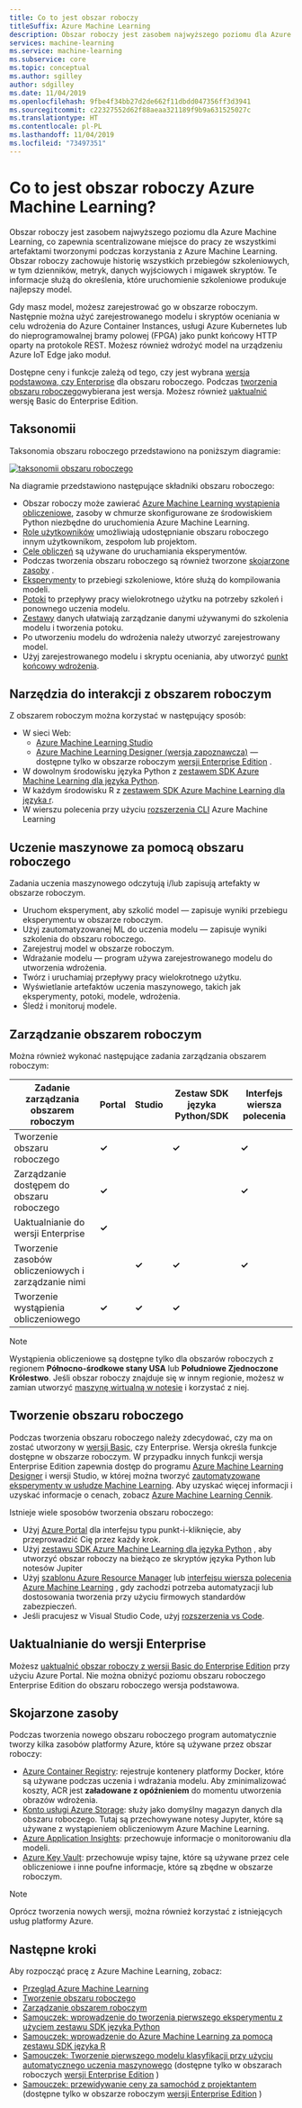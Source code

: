 ```yaml
---
title: Co to jest obszar roboczy
titleSuffix: Azure Machine Learning
description: Obszar roboczy jest zasobem najwyższego poziomu dla Azure Machine Learning. Zachowuje historię wszystkich przebiegów szkoleniowych, w tym dzienników, metryk, danych wyjściowych i migawek skryptów. Te informacje służą do określenia, które uruchomienie szkoleniowe produkuje najlepszy model
services: machine-learning
ms.service: machine-learning
ms.subservice: core
ms.topic: conceptual
ms.author: sgilley
author: sdgilley
ms.date: 11/04/2019
ms.openlocfilehash: 9fbe4f34bb27d2de662f11dbdd047356ff3d3941
ms.sourcegitcommit: c22327552d62f88aeaa321189f9b9a631525027c
ms.translationtype: HT
ms.contentlocale: pl-PL
ms.lasthandoff: 11/04/2019
ms.locfileid: "73497351"
---
```

# <a name="what-is-an-azure-machine-learning-workspace"></a>Co to jest obszar roboczy Azure Machine Learning?

Obszar roboczy jest zasobem najwyższego poziomu dla Azure Machine Learning, co zapewnia scentralizowane miejsce do pracy ze wszystkimi artefaktami tworzonymi podczas korzystania z Azure Machine Learning.  Obszar roboczy zachowuje historię wszystkich przebiegów szkoleniowych, w tym dzienników, metryk, danych wyjściowych i migawek skryptów. Te informacje służą do określenia, które uruchomienie szkoleniowe produkuje najlepszy model.  

Gdy masz model, możesz zarejestrować go w obszarze roboczym. Następnie można użyć zarejestrowanego modelu i skryptów oceniania w celu wdrożenia do Azure Container Instances, usługi Azure Kubernetes lub do nieprogramowalnej bramy polowej (FPGA) jako punkt końcowy HTTP oparty na protokole REST. Możesz również wdrożyć model na urządzeniu Azure IoT Edge jako moduł.

Dostępne ceny i funkcje zależą od tego, czy jest wybrana [wersja podstawowa, czy Enterprise](overview-what-is-azure-ml.md#sku) dla obszaru roboczego. Podczas [tworzenia obszaru roboczego](#create-workspace)wybierana jest wersja.  Możesz również [uaktualnić](#upgrade) wersję Basic do Enterprise Edition.

## <a name="taxonomy"></a>Taksonomii 

Taksonomia obszaru roboczego przedstawiono na poniższym diagramie:

[![taksonomii obszaru roboczego](./media/concept-azure-machine-learning-architecture/azure-machine-learning-taxonomy.png)](./media/concept-azure-machine-learning-architecture/azure-machine-learning-taxonomy.png#lightbox)

Na diagramie przedstawiono następujące składniki obszaru roboczego:

+ Obszar roboczy może zawierać [Azure Machine Learning wystąpienia obliczeniowe](concept-compute-instance.md), zasoby w chmurze skonfigurowane ze środowiskiem Python niezbędne do uruchomienia Azure Machine Learning.
+ [Role użytkowników](how-to-assign-roles.md) umożliwiają udostępnianie obszaru roboczego innym użytkownikom, zespołom lub projektom.
+ [Cele obliczeń](concept-azure-machine-learning-architecture.md#compute-targets) są używane do uruchamiania eksperymentów.
+ Podczas tworzenia obszaru roboczego są również tworzone [skojarzone zasoby](#resources) .
+ [Eksperymenty](concept-azure-machine-learning-architecture.md#experiments) to przebiegi szkoleniowe, które służą do kompilowania modeli.  
+ [Potoki](concept-azure-machine-learning-architecture.md#ml-pipelines) to przepływy pracy wielokrotnego użytku na potrzeby szkoleń i ponownego uczenia modelu.
+ [Zestawy](concept-azure-machine-learning-architecture.md#datasets-and-datastores) danych ułatwiają zarządzanie danymi używanymi do szkolenia modelu i tworzenia potoku.
+ Po utworzeniu modelu do wdrożenia należy utworzyć zarejestrowany model.
+ Użyj zarejestrowanego modelu i skryptu oceniania, aby utworzyć [punkt końcowy wdrożenia](concept-azure-machine-learning-architecture.md#endpoints).

## <a name="tools-for-workspace-interaction"></a>Narzędzia do interakcji z obszarem roboczym

Z obszarem roboczym można korzystać w następujący sposób:

+ W sieci Web:
    + [Azure Machine Learning Studio](https://ml.azure.com) 
    + [Azure Machine Learning Designer (wersja zapoznawcza)](concept-designer.md) — dostępne tylko w obszarze roboczym [wersji Enterprise Edition](overview-what-is-azure-ml.md#sku) .
+ W dowolnym środowisku języka Python z [zestawem SDK Azure Machine Learning dla języka Python](https://docs.microsoft.com/python/api/overview/azure/ml/intro?view=azure-ml-py).
+ W każdym środowisku R z [zestawem SDK Azure Machine Learning dla języka r](https://azure.github.io/azureml-sdk-for-r/reference/index.html).
+ W wierszu polecenia przy użyciu [rozszerzenia CLI](https://docs.microsoft.com/azure/machine-learning/service/reference-azure-machine-learning-cli) Azure Machine Learning

## <a name="machine-learning-with-a-workspace"></a>Uczenie maszynowe za pomocą obszaru roboczego

Zadania uczenia maszynowego odczytują i/lub zapisują artefakty w obszarze roboczym.

+ Uruchom eksperyment, aby szkolić model — zapisuje wyniki przebiegu eksperymentu w obszarze roboczym.
+ Użyj zautomatyzowanej ML do uczenia modelu — zapisuje wyniki szkolenia do obszaru roboczego.
+ Zarejestruj model w obszarze roboczym.
+ Wdrażanie modelu — program używa zarejestrowanego modelu do utworzenia wdrożenia.
+ Twórz i uruchamiaj przepływy pracy wielokrotnego użytku.
+ Wyświetlanie artefaktów uczenia maszynowego, takich jak eksperymenty, potoki, modele, wdrożenia.
+ Śledź i monitoruj modele.

## <a name="workspace-management"></a>Zarządzanie obszarem roboczym

Można również wykonać następujące zadania zarządzania obszarem roboczym:

| Zadanie zarządzania obszarem roboczym   | Portal              | Studio | Zestaw SDK języka Python/SDK       | Interfejs wiersza polecenia        |
|---------------------------|---------|---------|------------|------------|
| Tworzenie obszaru roboczego        | **&check;**     | | **&check;** | **&check;** |
| Zarządzanie dostępem do obszaru roboczego    | **&check;**   || |  **&check;**    |
| Uaktualnianie do wersji Enterprise    | **&check;** |  | |     |
| Tworzenie zasobów obliczeniowych i zarządzanie nimi    |   | **&check;** | **&check;** |  **&check;**   |
| Tworzenie wystąpienia obliczeniowego | **&check;**  | **&check;** | **&check;** |     |

> [!NOTE]
> Wystąpienia obliczeniowe są dostępne tylko dla obszarów roboczych z regionem **Północno-środkowe stany USA** lub **Południowe Zjednoczone Królestwo**.
>Jeśli obszar roboczy znajduje się w innym regionie, możesz w zamian utworzyć [maszynę wirtualną w notesie](concept-compute-instance.md#notebookvm) i korzystać z niej.

## <a name='create-workspace'></a>Tworzenie obszaru roboczego

Podczas tworzenia obszaru roboczego należy zdecydować, czy ma on zostać utworzony w [wersji Basic](overview-what-is-azure-ml.md#sku), czy Enterprise. Wersja określa funkcje dostępne w obszarze roboczym. W przypadku innych funkcji wersja Enterprise Edition zapewnia dostęp do programu [Azure Machine Learning Designer](concept-designer.md) i wersji Studio, w której można tworzyć [zautomatyzowane eksperymenty w usłudze Machine Learning](tutorial-first-experiment-automated-ml.md).  Aby uzyskać więcej informacji i uzyskać informacje o cenach, zobacz [Azure Machine Learning Cennik](https://azure.microsoft.com/pricing/details/machine-learning/).

Istnieje wiele sposobów tworzenia obszaru roboczego:  

* Użyj [Azure Portal](how-to-manage-workspace.md) dla interfejsu typu punkt-i-kliknięcie, aby przeprowadzić Cię przez każdy krok.
* Użyj [zestawu SDK Azure Machine Learning dla języka Python](https://docs.microsoft.com/python/api/overview/azure/ml/intro?view=azure-ml-py#workspace) , aby utworzyć obszar roboczy na bieżąco ze skryptów języka Python lub notesów Jupiter
* Użyj [szablonu Azure Resource Manager](how-to-create-workspace-template.md) lub [interfejsu wiersza polecenia Azure Machine Learning](reference-azure-machine-learning-cli.md) , gdy zachodzi potrzeba automatyzacji lub dostosowania tworzenia przy użyciu firmowych standardów zabezpieczeń.
* Jeśli pracujesz w Visual Studio Code, użyj [rozszerzenia vs Code](how-to-vscode-tools.md#get-started-with-azure-machine-learning-for-visual-studio-code).

## <a name="upgrade"></a>Uaktualnianie do wersji Enterprise

Możesz [uaktualnić obszar roboczy z wersji Basic do Enterprise Edition](how-to-manage-workspace.md#upgrade) przy użyciu Azure Portal. Nie można obniżyć poziomu obszaru roboczego Enterprise Edition do obszaru roboczego wersja podstawowa. 

## <a name="resources"></a>Skojarzone zasoby

Podczas tworzenia nowego obszaru roboczego program automatycznie tworzy kilka zasobów platformy Azure, które są używane przez obszar roboczy:

+ [Azure Container Registry](https://azure.microsoft.com/services/container-registry/): rejestruje kontenery platformy Docker, które są używane podczas uczenia i wdrażania modelu. Aby zminimalizować koszty, ACR jest **załadowane z opóźnieniem** do momentu utworzenia obrazów wdrożenia.
+ [Konto usługi Azure Storage](https://azure.microsoft.com/services/storage/): służy jako domyślny magazyn danych dla obszaru roboczego.  Tutaj są przechowywane notesy Jupyter, które są używane z wystąpieniem obliczeniowym Azure Machine Learning.
+ [Azure Application Insights](https://azure.microsoft.com/services/application-insights/): przechowuje informacje o monitorowaniu dla modeli.
+ [Azure Key Vault](https://azure.microsoft.com/services/key-vault/): przechowuje wpisy tajne, które są używane przez cele obliczeniowe i inne poufne informacje, które są zbędne w obszarze roboczym.

> [!NOTE]
> Oprócz tworzenia nowych wersji, można również korzystać z istniejących usług platformy Azure.

## <a name="next-steps"></a>Następne kroki

Aby rozpocząć pracę z Azure Machine Learning, zobacz:

+ [Przegląd Azure Machine Learning](overview-what-is-azure-ml.md)
+ [Tworzenie obszaru roboczego](how-to-manage-workspace.md)
+ [Zarządzanie obszarem roboczym](how-to-manage-workspace.md)
+ [Samouczek: wprowadzenie do tworzenia pierwszego eksperymentu z użyciem zestawu SDK języka Python](tutorial-1st-experiment-sdk-setup.md)
+ [Samouczek: wprowadzenie do Azure Machine Learning za pomocą zestawu SDK języka R]( tutorial-1st-r-experiment.md)
+ [Samouczek: Tworzenie pierwszego modelu klasyfikacji przy użyciu automatycznego uczenia maszynowego](tutorial-first-experiment-automated-ml.md) (dostępne tylko w obszarach roboczych [wersji Enterprise Edition](overview-what-is-azure-ml.md#sku) )
+ [Samouczek: przewidywanie ceny za samochód z projektantem](tutorial-designer-automobile-price-train-score.md) (dostępne tylko w obszarze roboczym [wersji Enterprise Edition](overview-what-is-azure-ml.md#sku) )
